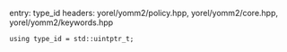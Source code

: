 entry: type_id
headers: yorel/yomm2/policy.hpp, yorel/yomm2/core.hpp, yorel/yomm2/keywords.hpp
```
using type_id = std::uintptr_t;
```
